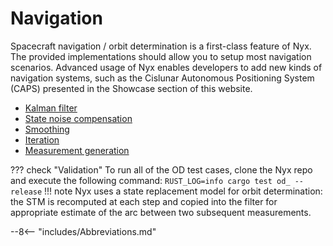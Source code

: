# Navigation
Spacecraft navigation / orbit determination is a first-class feature of Nyx. The provided implementations should allow you to setup most navigation scenarios. Advanced usage of Nyx enables developers to add new kinds of navigation systems, such as the Cislunar Autonomous Positioning System (CAPS) presented in the Showcase section of this website.

+ [Kalman filter](./kalman.md)
+ [State noise compensation](./snc.md)
+ [Smoothing](./smoothing.md)
+ [Iteration](./iteration.md)
+ [Measurement generation](./measurements.md)

??? check "Validation"
    To run all of the OD test cases, clone the Nyx repo and execute the following command:
    ```
    RUST_LOG=info cargo test od_ --release
    ```
!!! note
    Nyx uses a state replacement model for orbit determination: the STM is recomputed at each step and copied into the filter for appropriate estimate of the arc between two subsequent measurements.

--8<-- "includes/Abbreviations.md"